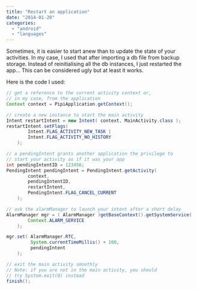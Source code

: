 ```yaml
---
title: "Restart an application"
date: "2014-01-20"
categories: 
  - "android"
  - "languages"
---
```


Sometimes, it is easier to start anew than to update the state of your activities. In my case, I used that after importing a db file from backup storage. Instead of reinitialising all the db instances, I just restarted the app... This can be considered ugly but at least it works.

Here is the code I used:

```java
// get a reference to the current activity context or,
// in my case, from the application
Context context = PipiApplication.getContext();

// create a new instance to start the main activity
Intent restartIntent = new Intent( context, MainActivity.class );
restartIntent.setFlags(
        Intent.FLAG_ACTIVITY_NEW_TASK |
        Intent.FLAG_ACTIVITY_NO_HISTORY
    );

// a pendingIntent grants another application the privilege to
// start your activity as if it was your app
int pendingIntentID = 123456;
PendingIntent pendingIntent = PendingIntent.getActivity(
        context,
        pendingIntentID,
        restartIntent,
        PendingIntent.FLAG_CANCEL_CURRENT
    );

// ask the alarmManager to launch your intent after a short delay
AlarmManager mgr = ( AlarmManager )getBaseContext().getSystemService(
        Context.ALARM_SERVICE
    );

mgr.set( AlarmManager.RTC,
         System.currentTimeMillis() + 100,
         pendingIntent
    );

// exit the main activity smoothly
// Note: if you are not in the main activity, you should
// try System.exit(0) instead
finish();
```
